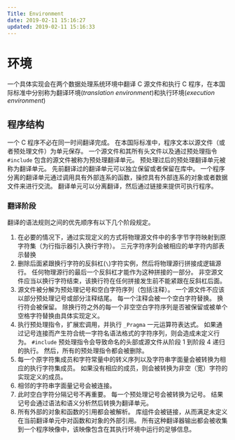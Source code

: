 ```yaml
---
Title: Environment
date: 2019-02-11 15:16:27
updated: 2019-02-11 15:16:33
---
```


# 环境

一个具体实现会在两个数据处理系统环境中翻译 C 源文件和执行 C 程序，在本国际标准中分别称为翻译环境(_translation environment_)和执行环境(_execution environment_)

## 程序结构

一个 C 程序不必在同一时间翻译完成。
在本国际标准中，程序文本以源文件（或者预处理文件）为单元保存。
一个源文件和其所有头文件以及通过预处理指令 `#include` 包含的源文件被称为预处理翻译单元。
预处理过后的预处理翻译单元被称为翻译单元。
先前翻译过的翻译单元可以独立保留或者保留在库中。
一个程序分离的翻译单元通过调用具有外部连系的函数，操控具有外部连系的对象或者数据文件来进行交流。
翻译单元可以分离翻译，然后通过链接来提供可执行程序。

### 翻译阶段

翻译的语法规则之间的优先顺序有以下几个阶段规定。

1. 在必要的情况下，通过实现定义的方式将物理源文件中的多字节字符映射到原字符集（为行指示器引入换行字符）。
   三元字符序列会被相应的单字符内部表示替换
2. 删除后面紧跟换行字符的反斜杠(`\`)字符实例，然后将物理源行拼接成逻辑源行。
   任何物理源行的最后一个反斜杠才能作为这种拼接的一部分。
   非空源文件应当以换行字符结束，该换行符在任何拼接发生前不能紧跟在反斜杠后面。
3. 源文件被分解为预处理记号和空白字符序列（包括注释）。
   一个源文件不应该以部分预处理记号或部分注释结尾。
   每一个注释会被一个空白字符替换。
   换行符会被保留。
   除换行符之外的每一个非空空白字符序列是否被保留或被单个空格字符替换由具体实现定义。
4. 执行预处理指令，扩展宏调用，并执行 `_Pragma` 一元运算符表达式。
   如果通过记号连接而产生符合统一字符名语法格式的字符序列，则会造成未定义行为。
   `#include` 预处理指令会导致命名的头部或源文件从阶段 1 到阶段 4 递归的执行。
   然后，所有的预处理指令都会被删除。
5. 每一个原字符集成员和字符常量中的转义序列以及字符串字面量会被转换为相应的执行字符集成员。
   如果没有相应的成员，则会被转换为非空（宽）字符的实现定义的成员。
6. 相邻的字符串字面量记号会被连接。
7. 此时空白字符分隔记号不再重要。
   每一个预处理记号会被转换为记号。
   结果记号会通过语法和语义分析然后转换为翻译单元。
8. 所有外部的对象和函数的引用都会被解析。
   库组件会被链接，从而满足未定义在当前翻译单元中对函数和对象的外部引用。
   所有这种翻译器输出都会被收集到一个程序映像中，该映像包含在其执行环境中运行的足够信息。
